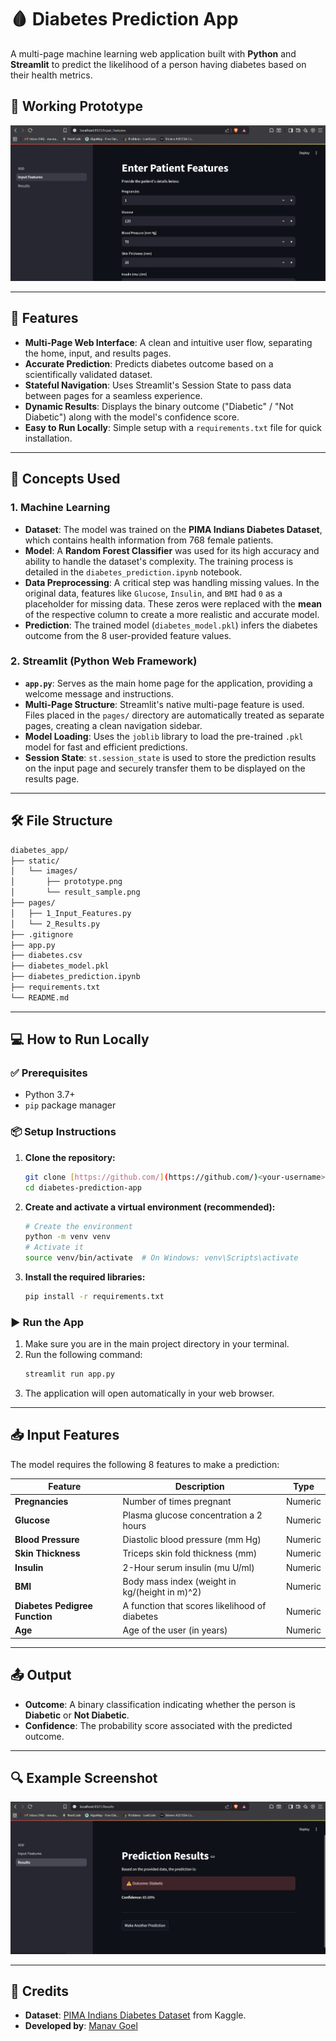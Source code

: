 # 🩸 Diabetes Prediction App

A multi-page machine learning web application built with **Python** and **Streamlit** to predict the likelihood of a person having diabetes based on their health metrics.

📸 **Working Prototype**
---
![Prototype](./static/images/prototype.png)

---

## 🚀 Features

- **Multi-Page Web Interface**: A clean and intuitive user flow, separating the home, input, and results pages.
- **Accurate Prediction**: Predicts diabetes outcome based on a scientifically validated dataset.
- **Stateful Navigation**: Uses Streamlit's Session State to pass data between pages for a seamless experience.
- **Dynamic Results**: Displays the binary outcome ("Diabetic" / "Not Diabetic") along with the model's confidence score.
- **Easy to Run Locally**: Simple setup with a `requirements.txt` file for quick installation.

---

## 🧠 Concepts Used

### 1. Machine Learning

- **Dataset**: The model was trained on the **PIMA Indians Diabetes Dataset**, which contains health information from 768 female patients.
- **Model**: A **Random Forest Classifier** was used for its high accuracy and ability to handle the dataset's complexity. The training process is detailed in the `diabetes_prediction.ipynb` notebook.
- **Data Preprocessing**: A critical step was handling missing values. In the original data, features like `Glucose`, `Insulin`, and `BMI` had `0` as a placeholder for missing data. These zeros were replaced with the **mean** of the respective column to create a more realistic and accurate model.
- **Prediction**: The trained model (`diabetes_model.pkl`) infers the diabetes outcome from the 8 user-provided feature values.

### 2. Streamlit (Python Web Framework)

- **`app.py`**: Serves as the main home page for the application, providing a welcome message and instructions.
- **Multi-Page Structure**: Streamlit's native multi-page feature is used. Files placed in the `pages/` directory are automatically treated as separate pages, creating a clean navigation sidebar.
- **Model Loading**: Uses the `joblib` library to load the pre-trained `.pkl` model for fast and efficient predictions.
- **Session State**: `st.session_state` is used to store the prediction results on the input page and securely transfer them to be displayed on the results page.

---

## 🛠️ File Structure

```bash
diabetes_app/
├── static/
│   └── images/
│       ├── prototype.png
│       └── result_sample.png
├── pages/
│   ├── 1_Input_Features.py
│   └── 2_Results.py
├── .gitignore
├── app.py
├── diabetes.csv
├── diabetes_model.pkl
├── diabetes_prediction.ipynb
├── requirements.txt
└── README.md
```

---

## 💻 How to Run Locally

### ✅ Prerequisites

- Python 3.7+
- `pip` package manager

### 📦 Setup Instructions

1.  **Clone the repository:**
    ```bash
    git clone [https://github.com/](https://github.com/)<your-username>/diabetes-prediction-app.git
    cd diabetes-prediction-app
    ```
2.  **Create and activate a virtual environment (recommended):**
    ```bash
    # Create the environment
    python -m venv venv
    # Activate it
    source venv/bin/activate  # On Windows: venv\Scripts\activate
    ```
3.  **Install the required libraries:**
    ```bash
    pip install -r requirements.txt
    ```

### ▶️ Run the App

1.  Make sure you are in the main project directory in your terminal.
2.  Run the following command:
    ```bash
    streamlit run app.py
    ```
3.  The application will open automatically in your web browser.

---

## 📥 Input Features

The model requires the following 8 features to make a prediction:

| Feature                      | Description                                    | Type    |
| ---------------------------- | ---------------------------------------------- | ------- |
| **Pregnancies** | Number of times pregnant                       | Numeric |
| **Glucose** | Plasma glucose concentration a 2 hours         | Numeric |
| **Blood Pressure** | Diastolic blood pressure (mm Hg)               | Numeric |
| **Skin Thickness** | Triceps skin fold thickness (mm)               | Numeric |
| **Insulin** | 2-Hour serum insulin (mu U/ml)                 | Numeric |
| **BMI** | Body mass index (weight in kg/(height in m)^2) | Numeric |
| **Diabetes Pedigree Function**| A function that scores likelihood of diabetes | Numeric |
| **Age** | Age of the user (in years)                     | Numeric |

---

## 📤 Output

- **Outcome**: A binary classification indicating whether the person is **Diabetic** or **Not Diabetic**.
- **Confidence**: The probability score associated with the predicted outcome.

---

## 🔍 Example Screenshot

![Result Sample](./static/images/result_sample.png)

---

## 🙌 Credits

- **Dataset**: [PIMA Indians Diabetes Dataset](https://www.kaggle.com/datasets/uciml/pima-indians-diabetes-database) from Kaggle.
- **Developed by**: [Manav Goel](https://github.com/Manav0411)